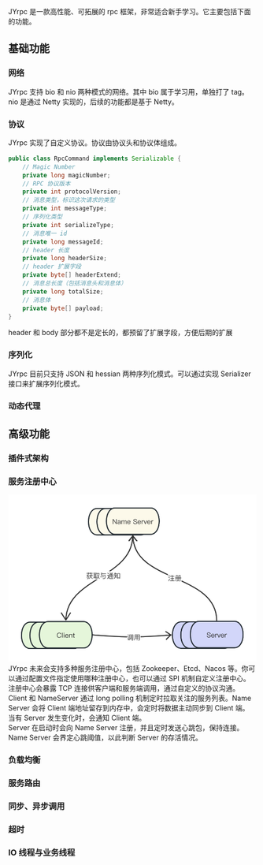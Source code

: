 JYrpc 是一款高性能、可拓展的 rpc 框架，非常适合新手学习。它主要包括下面的功能。
## 基础功能
### 网络
JYrpc 支持 bio 和 nio 两种模式的网络。其中 bio 属于学习用，单独打了 tag。nio 是通过 Netty 实现的，后续的功能都是基于 Netty。
<br>
### 协议
JYrpc 实现了自定义协议。协议由协议头和协议体组成。
<br>
```java
public class RpcCommand implements Serializable {
    // Magic Number
    private long magicNumber;
    // RPC 协议版本
    private int protocolVersion;
    // 消息类型，标识这次请求的类型
    private int messageType;
    // 序列化类型
    private int serializeType;
    // 消息唯一 id
    private long messageId;
    // header 长度
    private long headerSize;
    // header 扩展字段
    private byte[] headerExtend;
    // 消息总长度（包括消息头和消息体）
    private long totalSize;
    // 消息体
    private byte[] payload;
}
```
header 和 body 部分都不是定长的，都预留了扩展字段，方便后期的扩展
### 序列化
JYrpc 目前只支持 JSON 和 hessian 两种序列化模式。可以通过实现 Serializer 接口来扩展序列化模式。
### 动态代理
## 高级功能
### 插件式架构
### 服务注册中心
![服务注册中心](./docs/images/nameserver.png)
JYrpc 未来会支持多种服务注册中心，包括 Zookeeper、Etcd、Nacos 等。你可以通过配置文件指定使用哪种注册中心，也可以通过 SPI 机制自定义注册中心。
<br>
注册中心会暴露 TCP 连接供客户端和服务端调用，通过自定义的协议沟通。
<br>
Client 和 NameServer 通过 long polling 机制定时拉取关注的服务列表。Name Server 会将 Client 端地址留存到内存中，会定时将数据主动同步到 Client 端。
当有 Server 发生变化时，会通知 Client 端。
<br>
Server 在启动时会向 Name Server 注册，并且定时发送心跳包，保持连接。Name Server 会界定心跳阈值，以此判断 Server 的存活情况。
<br>
### 负载均衡
### 服务路由
### 同步、异步调用
### 超时
### IO 线程与业务线程
